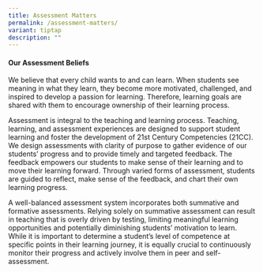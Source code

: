 ```yaml
---
title: Assessment Matters
permalink: /assessment-matters/
variant: tiptap
description: ""
---
```

<h4><strong>Our Assessment Beliefs</strong></h4>
<p>We believe that every child wants to and can learn. When students see
meaning in what they learn, they become more motivated, challenged, and
inspired to develop a passion for learning. Therefore, learning goals are
shared with them to encourage ownership of their learning process.</p>
<p>Assessment is integral to the teaching and learning process. Teaching,
learning, and assessment experiences are designed to support student learning
and foster the development of 21st Century Competencies (21CC). We design
assessments with clarity of purpose to gather evidence of our students’
progress and to provide timely and targeted feedback. The feedback empowers
our students to make sense of their learning and to move their learning
forward. Through varied forms of assessment, students are guided to reflect,
make sense of the feedback, and chart their own learning progress.</p>
<p>A well-balanced assessment system incorporates both summative and formative
assessments. Relying solely on summative assessment can result in teaching
that is overly driven by testing, limiting meaningful learning opportunities
and potentially diminishing students’ motivation to learn. While it is
important to determine a student’s level of competence at specific points
in their learning journey, it is equally crucial to continuously monitor
their progress and actively involve them in peer and self-assessment.</p>
<p>
<br>
</p>